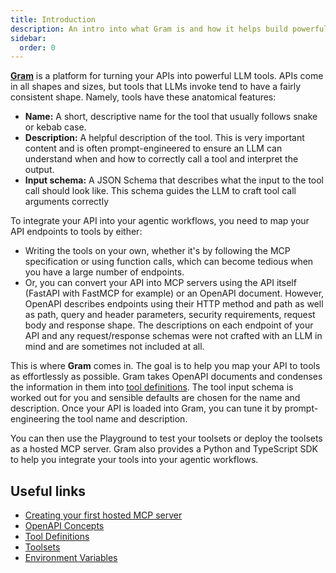 ```yaml
---
title: Introduction
description: An intro into what Gram is and how it helps build powerful LLM integrations.
sidebar:
  order: 0
---
```


**[Gram](https://getgram.ai)** is a platform for turning your APIs into powerful LLM tools. APIs come in all shapes and sizes, but tools that LLMs invoke tend to have a fairly consistent shape. Namely, tools have these anatomical features:

- **Name:** A short, descriptive name for the tool that usually follows snake or kebab case.
- **Description:** A helpful description of the tool. This is very important content and is often prompt-engineered to ensure an LLM can understand when and how to correctly call a tool and interpret the output.
- **Input schema:** A JSON Schema that describes what the input to the tool call should look like. This schema guides the LLM to craft tool call arguments correctly

To integrate your API into your agentic workflows, you need to map your API endpoints to tools by either:

- Writing the tools on your own, whether it's by following the MCP specification or using function calls, which can become tedious when you have a large number of endpoints.
- Or, you can convert your API into MCP servers using the API itself (FastAPI with FastMCP for example) or an OpenAPI document. However, OpenAPI describes endpoints using their HTTP method and path as well as path, query and header parameters, security requirements, request body and response shape. The descriptions on each endpoint of your API and any request/response schemas were not crafted with an LLM in mind and are sometimes not included at all.

This is where **Gram** comes in. The goal is to help you map your API to tools as effortlessly as possible. Gram takes OpenAPI documents and condenses the information in them into [tool definitions](concepts/tool-definition). The tool input schema is worked out for you and sensible defaults are chosen for the name and description. Once your API is loaded into Gram, you can tune it by prompt-engineering the tool name and description. 

You can then use the Playground to test your toolsets or deploy the toolsets as a hosted MCP server. Gram also provides a Python and TypeScript SDK to help you integrate your tools into your agentic workflows.

## Useful links

- [Creating your first hosted MCP server](/guides/creating-your-first-hosted-mcp-server)
- [OpenAPI Concepts](/concepts/openapi)
- [Tool Definitions](/concepts/tool-definition)
- [Toolsets](/concepts/toolsets)
- [Environment Variables](/concepts/environments)

